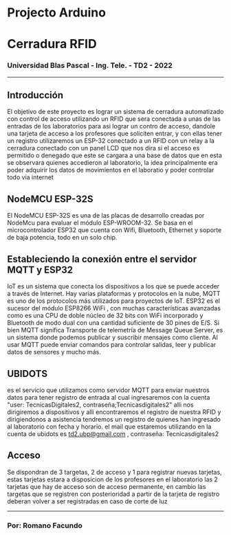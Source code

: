 # Projecto Arduino
 
# Cerradura RFID

### Universidad Blas Pascal - Ing. Tele. - TD2 - 2022
------------------------------------------------------------------------------------------

## Introducción

El objetivo de este proyecto es lograr un sistema de cerradura automatizado con control de acceso utilizando un RFID que sera conectada a unas de las entradas de los laboratorios para asi lograr un contro de acceso, dandole una tarjeta de acceso a los profesores que soliciten entrar, y con ellas tener un registro 
utilizaremos un ESP-32 conectado a un RFID con un relay a la cerradura conectado con un panel LCD que nos dira si el acceso es permitido o denegado que este se cargara a una base de datos que en esta se observara quienes accedieron al laboratorio, la idea principalmente era poder adquirir los datos de movimientos en el laboratio y poder controlar todo via internet 

## NodeMCU ESP-32S

El NodeMCU ESP-32S es una de las placas de desarrollo creadas por NodeMcu para evaluar el módulo ESP-WROOM-32. Se basa en el microcontrolador ESP32 que cuenta con Wifi, Bluetooth, Ethernet y soporte de baja potencia, todo en un solo chip.

## Estableciendo la conexión entre el servidor MQTT y ESP32 

IoT es un sistema que conecta los dispositivos a los que se puede acceder a través de Internet. Hay varias plataformas y protocolos en la nube, MQTT es uno de los protocolos más utilizados para proyectos de IoT. ESP32 es el sucesor del módulo ESP8266 WiFi , con muchas características avanzadas como es una CPU de doble núcleo de 32 bits con WiFi incorporado y Bluetooth de modo dual con una cantidad suficiente de 30 pines de E/S. Si bien MQTT significa Transporte de telemetría de Message Queue Server, es un sistema donde podemos publicar y suscribir mensajes como cliente. Al usar MQTT puede enviar comandos para controlar salidas, leer y publicar datos de sensores y mucho más.

## UBIDOTS

es el servicio que utilizamos como servidor MQTT para enviar nuestros datos para tener registro de entrada
al cual ingresaremos con la cuenta "user: TecnicasDigitales2, contraseña;Tecnicasdigitales2"
alli nos dirigiremos a dispositivos y alli encontraremos el registro de nuestra RFID y dirigiendonos a asistencia tendremos un registro de quienes han ingresado al laboratorio con fecha y horario. 
el mail que estaremos utilizando en la cuenta de ubidots es td2.ubp@gmail.com , contraseña: Tecnicasdigitales2 

## Acceso

Se dispondran de 3 targetas, 2 de acceso y 1 para registrar nuevas tarjetas, estas tarjetas estara a disposicion de los profesores en el laboratorio
las 2 tarjetas que hay de acceso son de acceso permanente, en cambio las targetas que se registren con posterioridad a partir de la tarjeta de registro deberan volver a ser registradas en caso de corte de luz





------------------------------------------------------------------------------------------
### Por: Romano Facundo
